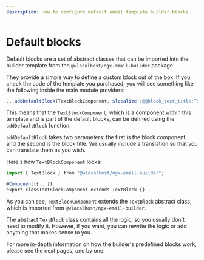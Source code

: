 ```yaml
---
description: How to configure default email template builder blocks.
---
```


# Default blocks

Default blocks are a set of abstract classes that can be imported into the builder template from the `@wlocalhost/ngx-email-builder` package.&#x20;

They provide a simple way to define a custom block out of the box. If you check the code of the template you purchased, you will see something like the following inside the main module providers:

```typescript
...addDefaultBlock(TextBlockComponent, $localize`:@@block_text_title:Text`)
```

This means that the `TextBlockComponent`, which is a component within this template and is part of the default blocks, can be defined using the `addDefaultBlock` function.&#x20;

`addDefaultBlock` takes two parameters: the first is the block component, and the second is the block title. We usually include a translation so that you can translate them as you wish.

Here's how `TextBlockComponent` looks:

```typescript
import { TextBlock } from "@wlocalhost/ngx-email-builder"; 

@Component({...}) 
export classTextBlockComponent extends TextBlock {}
```

As you can see, `TextBlockComponent` extends the `TextBlock` abstract class, which is imported from `@wlocalhost/ngx-email-builder`.&#x20;

The abstract `TextBlock` class contains all the logic, so you usually don't need to modify it. However, if you want, you can rewrite the logic or add anything that makes sense to you.

For more in-depth information on how the builder's predefined blocks work, please see the next pages, one by one.
